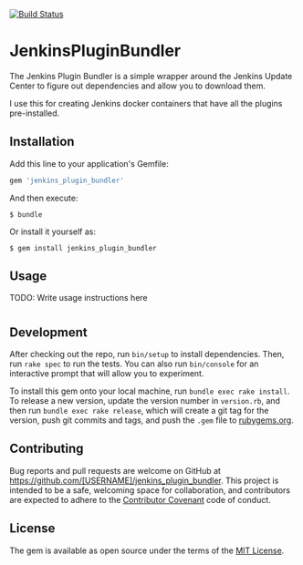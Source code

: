 [![Build Status](https://travis-ci.org/docwhat/jenkins_plugin_bundler.svg?branch=master)](https://travis-ci.org/docwhat/jenkins_plugin_bundler)

# JenkinsPluginBundler

The Jenkins Plugin Bundler is a simple wrapper around the Jenkins Update Center to figure out dependencies and allow you to download them.

I use this for creating Jenkins docker containers that have all the plugins pre-installed.

## Installation

Add this line to your application's Gemfile:

```ruby
gem 'jenkins_plugin_bundler'
```

And then execute:

    $ bundle

Or install it yourself as:

    $ gem install jenkins_plugin_bundler

## Usage

TODO: Write usage instructions here
#

## Development

After checking out the repo, run `bin/setup` to install dependencies. Then, run `rake spec` to run the tests. You can also run `bin/console` for an interactive prompt that will allow you to experiment.

To install this gem onto your local machine, run `bundle exec rake install`. To release a new version, update the version number in `version.rb`, and then run `bundle exec rake release`, which will create a git tag for the version, push git commits and tags, and push the `.gem` file to [rubygems.org](https://rubygems.org).

## Contributing

Bug reports and pull requests are welcome on GitHub at https://github.com/[USERNAME]/jenkins_plugin_bundler. This project is intended to be a safe, welcoming space for collaboration, and contributors are expected to adhere to the [Contributor Covenant](http://contributor-covenant.org) code of conduct.


## License

The gem is available as open source under the terms of the [MIT License](http://opensource.org/licenses/MIT).

